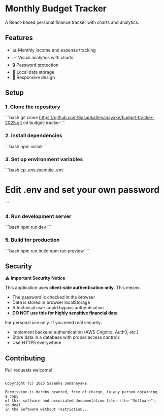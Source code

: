 # Monthly Budget Tracker

A React-based personal finance tracker with charts and analytics.

## Features
- 📊 Monthly income and expense tracking
- 📈 Visual analytics with charts
- 🔒 Password protection
- 💾 Local data storage
- 📱 Responsive design

## Setup

### 1. Clone the repository
\`\`\`bash
git clone https://github.com/SasankaSenanayake/budget-tracker-2025.git
cd budget-tracker
\`\`\`

### 2. Install dependencies
\`\`\`bash
npm install
\`\`\`

### 3. Set up environment variables
\`\`\`bash
cp .env.example .env
# Edit .env and set your own password
\`\`\`

### 4. Run development server
\`\`\`bash
npm run dev
\`\`\`

### 5. Build for production
\`\`\`bash
npm run build
npm run preview
\`\`\`

## Security

⚠️ **Important Security Notice**

This application uses **client-side authentication only**. This means:

- The password is checked in the browser
- Data is stored in browser localStorage
- A technical user could bypass authentication
- **DO NOT use this for highly sensitive financial data**

For personal use only. If you need real security:
- Implement backend authentication (AWS Cognito, Auth0, etc.)
- Store data in a database with proper access controls
- Use HTTPS everywhere

## Contributing
Pull requests welcome!
```

Copyright (c) 2025 Sasanka Senanayake

Permission is hereby granted, free of charge, to any person obtaining a copy
of this software and associated documentation files (the "Software"), to deal
in the Software without restriction...